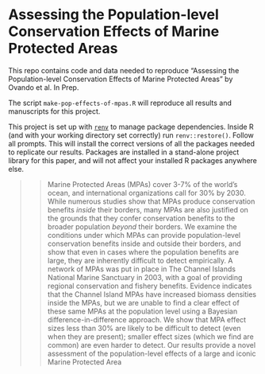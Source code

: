 
<!-- README.md is generated from README.Rmd. Please edit that file -->

# Assessing the Population-level Conservation Effects of Marine Protected Areas

This repo contains code and data needed to reproduce “Assessing the
Population-level Conservation Effects of Marine Protected Areas” by
Ovando et al. In Prep.

The script `make-pop-effects-of-mpas.R` will reproduce all results and
manuscripts for this project.

This project is set up with
[`renv`](https://rstudio.github.io/renv/articles/renv.html) to manage
package dependencies. Inside R (and with your working directory set
correctly) run `renv::restore()`. Follow all prompts. This will install
the correct versions of all the packages needed to replicate our
results. Packages are installed in a stand-alone project library for
this paper, and will not affect your installed R packages anywhere else.

> > Marine Protected Areas (MPAs) cover 3-7% of the world’s ocean, and
> > international organizations call for 30% by 2030. While numerous
> > studies show that MPAs produce conservation benefits *inside* their
> > borders, many MPAs are also justified on the grounds that they
> > confer conservation benefits to the broader population *beyond*
> > their borders. We examine the conditions under which MPAs can
> > provide population-level conservation benefits inside and outside
> > their borders, and show that even in cases where the population
> > benefits are large, they are inherently difficult to detect
> > empirically. A network of MPAs was put in place in The Channel
> > Islands National Marine Sanctuary in 2003, with a goal of providing
> > regional conservation and fishery benefits. Evidence indicates that
> > the Channel Island MPAs have increased biomass densities inside the
> > MPAs, but we are unable to find a clear effect of these same MPAs at
> > the population level using a Bayesian difference-in-difference
> > approach. We show that MPA effect sizes less than 30% are likely to
> > be difficult to detect (even when they are present); smaller effect
> > sizes (which we find are common) are even harder to detect. Our
> > results provide a novel assessment of the population-level effects
> > of a large and iconic Marine Protected Area

